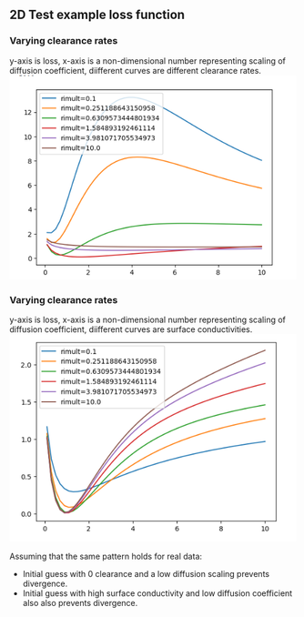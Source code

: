 ## 2D Test example loss function

### Varying clearance rates

y-axis is loss, x-axis is a non-dimensional number representing scaling of diffusion coefficient, diifferent curves are different clearance rates.
![alt text](image.png)

### Varying clearance rates

y-axis is loss, x-axis is a non-dimensional number representing scaling of diffusion coefficient, diifferent curves are surface conductivities.
![alt text](image-1.png)

Assuming that the same pattern holds for real data:

- Initial guess with 0 clearance and a low diffusion scaling prevents divergence.
- Initial guess with high surface conductivity and low diffusion coefficient also also prevents divergence.

